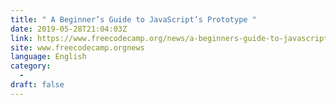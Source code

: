 ```yaml
---
title: " A Beginner’s Guide to JavaScript’s Prototype "
date: 2019-05-28T21:04:03Z
link: https://www.freecodecamp.org/news/a-beginners-guide-to-javascripts-prototype/?utm_medium=RSS&utm_source=news.12bit.vn
site: www.freecodecamp.orgnews
language: English
category:
  -   
draft: false
---
```

